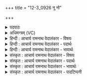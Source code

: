 +++
title = "12-3_0926 नू नो"

+++
<details><summary>पदपाठः</summary>

नु꣢। नः꣣। रयि꣢म्। म꣣हा꣢म्। इ꣣न्दो। अस्म꣡भ्य꣢म्। सोम। वि꣣श्व꣡तः꣢। आ। प꣣वस्व। सहस्रि꣡ण꣢म्। ९२६।
</details>

<details><summary>अधिमन्त्रम् (VC)</summary>

- पवमानः सोमः
- बृहन्मतिराङ्गिरसः
- गायत्री
- षड्जः
</details>

<details><summary>हिन्दी : आचार्य रामनाथ वेदालंकार - विषयः</summary>

अगले मन्त्र में परमात्मा और आचार्य से प्रार्थना की गयी है।
</details>

<details><summary>हिन्दी : आचार्य रामनाथ वेदालंकार - पदार्थः</summary>

पदार्थान्वय -  हे(इन्दो)तेजस्वी तथा आनन्दरस वा विद्यारस से आर्द्र करनेवाले(सोम)शुभगुणप्रेरक परमात्मन् वा आचार्य!आप(नु)निश्चय से(अस्मभ्यम्)हमारे लिए(विश्वतः)सब ओर से(महाम्)महान्, (सहस्रिणम्)हजार की संख्यावाले(रयिम्)धन,धान्य,विद्या,आरोग्य,सच्चरित्रता,न्याय,दया आदि ऐश्वर्य को(आ पवस्व)प्राप्त कराओ ॥३॥
</details>

<details><summary>हिन्दी : आचार्य रामनाथ वेदालंकार - भावार्थः</summary>

भावार्थ -  परमात्मा की कृपा से और आचार्य के प्रयत्न से मनुष्य सभी आध्यामिक और भौतिक सम्पत्ति को प्राप्त कर सकते हैं ॥३॥ इस खण्ड में गुरु-शिष्य के विषय तथा परमात्मा के विषय का वर्णन होने से इस खण्ड की पूर्व खण्ड के साथ सङ्गति है ॥ पञ्चम अध्याय में चतुर्थ खण्ड समाप्त ॥
</details>

<details><summary>संस्कृत : आचार्य रामनाथ वेदालंकार - विषयः</summary>

अथ परमात्मानमाचार्यं च प्रार्थयते।
</details>

<details><summary>संस्कृत : आचार्य रामनाथ वेदालंकार - पदार्थः</summary>

पदार्थान्वय -  हे(इन्दो)तेजस्विन्,आनन्दरसेन विद्यारसेन वा क्लेदयितः(सोम)शुभगुणप्रेरक परमात्मन् आचार्य वा!त्वम्(नु)निश्चयेन(अस्मभ्यम्)नः(विश्वतः)सर्वतः(महाम्)महान्तम्(सहस्रिणम्)सहस्रसंख्यावन्तम्(रयिम्)धनधान्यविद्यारोग्यसच्चारित्र्य-न्यायदयादिकम् ऐश्वर्यम्(आ पवस्व)आ गमय ॥३॥
</details>

<details><summary>संस्कृत : आचार्य रामनाथ वेदालंकार - भावार्थः</summary>

भावार्थ -  परमात्मकृपयाऽऽचार्यस्य च प्रयत्नेन मनुष्याः सर्वामप्याध्यात्मिकीं भौतिकीं च सम्पदं प्राप्तुं शक्नुवन्ति ॥३॥ अस्मिन् खण्डे गुरुशिष्यविषयस्य परमात्मविषयस्य च वर्णनादेतत्खण्डस्य पूर्वखण्डेन सह संगतिरस्ति ॥
</details>

<details><summary>संस्कृत : आचार्य रामनाथ वेदालंकार - पादटिप्पनी</summary>

टिप्पनी -   १. ऋ० ९।४०।३।
</details>